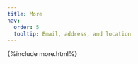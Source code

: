 ```yaml
---
title: More
nav:
  order: 5
  tooltip: Email, address, and location
---
```


{%include more.html%}



